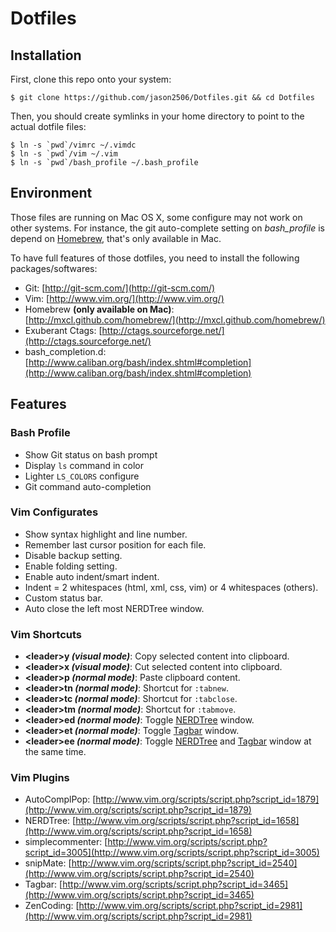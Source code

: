 # Dotfiles

## Installation

First, clone this repo onto your system:

    $ git clone https://github.com/jason2506/Dotfiles.git && cd Dotfiles

Then, you should create symlinks in your home directory to point to the actual dotfile files:

    $ ln -s `pwd`/vimrc ~/.vimdc
    $ ln -s `pwd`/vim ~/.vim
    $ ln -s `pwd`/bash_profile ~/.bash_profile

## Environment

Those files are running on Mac OS X, some configure may not work on other systems. For instance, the git auto-complete setting on _bash_profile_ is depend on [Homebrew](http://mxcl.github.com/homebrew/), that's only available in Mac.

To have full features of those dotfiles, you need to install the following packages/softwares:

* Git: [http://git-scm.com/](http://git-scm.com/)
* Vim: [http://www.vim.org/](http://www.vim.org/)
* Homebrew **(only available on Mac)**: [http://mxcl.github.com/homebrew/](http://mxcl.github.com/homebrew/)
* Exuberant Ctags: [http://ctags.sourceforge.net/](http://ctags.sourceforge.net/)
* bash_completion.d: [http://www.caliban.org/bash/index.shtml#completion](http://www.caliban.org/bash/index.shtml#completion)

## Features

### Bash Profile

* Show Git status on bash prompt
* Display `ls` command in color
* Lighter `LS_COLORS` configure
* Git command auto-completion

### Vim Configurates

* Show syntax highlight and line number.
* Remember last cursor position for each file.
* Disable backup setting.
* Enable folding setting.
* Enable auto indent/smart indent.
* Indent = 2 whitespaces (html, xml, css, vim) or 4 whitespaces (others).
* Custom status bar.
* Auto close the left most NERDTree window.

### Vim Shortcuts

* **\<leader\>y _(visual mode)_**: Copy selected content into clipboard.
* **\<leader\>x _(visual mode)_**: Cut selected content into clipboard.
* **\<leader\>p _(normal mode)_**: Paste clipboard content.
* **\<leader\>tn _(normal mode)_**: Shortcut for `:tabnew`.
* **\<leader\>tc _(normal mode)_**: Shortcut for `:tabclose`.
* **\<leader\>tm _(normal mode)_**: Shortcut for `:tabmove`.
* **\<leader\>ed _(normal mode)_**: Toggle [NERDTree](http://www.vim.org/scripts/script.php?script_id=1658) window.
* **\<leader\>et _(normal mode)_**: Toggle [Tagbar](http://www.vim.org/scripts/script.php?script_id=3465) window.
* **\<leader\>ee _(normal mode)_**: Toggle [NERDTree](http://www.vim.org/scripts/script.php?script_id=1658) and [Tagbar](http://www.vim.org/scripts/script.php?script_id=3465) window at the same time.

### Vim Plugins

* AutoComplPop: [http://www.vim.org/scripts/script.php?script_id=1879](http://www.vim.org/scripts/script.php?script_id=1879)
* NERDTree: [http://www.vim.org/scripts/script.php?script_id=1658](http://www.vim.org/scripts/script.php?script_id=1658)
* simplecommenter: [http://www.vim.org/scripts/script.php?script_id=3005](http://www.vim.org/scripts/script.php?script_id=3005)
* snipMate: [http://www.vim.org/scripts/script.php?script_id=2540](http://www.vim.org/scripts/script.php?script_id=2540)
* Tagbar: [http://www.vim.org/scripts/script.php?script_id=3465](http://www.vim.org/scripts/script.php?script_id=3465)
* ZenCoding: [http://www.vim.org/scripts/script.php?script_id=2981](http://www.vim.org/scripts/script.php?script_id=2981)